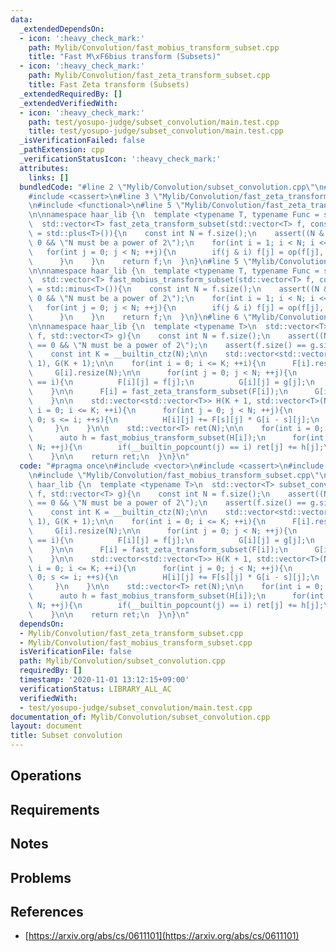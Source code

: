 ```yaml
---
data:
  _extendedDependsOn:
  - icon: ':heavy_check_mark:'
    path: Mylib/Convolution/fast_mobius_transform_subset.cpp
    title: "Fast M\xF6bius transform (Subsets)"
  - icon: ':heavy_check_mark:'
    path: Mylib/Convolution/fast_zeta_transform_subset.cpp
    title: Fast Zeta transform (Subsets)
  _extendedRequiredBy: []
  _extendedVerifiedWith:
  - icon: ':heavy_check_mark:'
    path: test/yosupo-judge/subset_convolution/main.test.cpp
    title: test/yosupo-judge/subset_convolution/main.test.cpp
  _isVerificationFailed: false
  _pathExtension: cpp
  _verificationStatusIcon: ':heavy_check_mark:'
  attributes:
    links: []
  bundledCode: "#line 2 \"Mylib/Convolution/subset_convolution.cpp\"\n#include <vector>\n\
    #include <cassert>\n#line 3 \"Mylib/Convolution/fast_zeta_transform_subset.cpp\"\
    \n#include <functional>\n#line 5 \"Mylib/Convolution/fast_zeta_transform_subset.cpp\"\
    \n\nnamespace haar_lib {\n  template <typename T, typename Func = std::plus<T>>\n\
    \  std::vector<T> fast_zeta_transform_subset(std::vector<T> f, const Func &op\
    \ = std::plus<T>()){\n    const int N = f.size();\n    assert((N & (N - 1)) ==\
    \ 0 && \"N must be a power of 2\");\n    for(int i = 1; i < N; i <<= 1){\n   \
    \   for(int j = 0; j < N; ++j){\n        if(j & i) f[j] = op(f[j], f[j ^ i]);\n\
    \      }\n    }\n    return f;\n  }\n}\n#line 5 \"Mylib/Convolution/fast_mobius_transform_subset.cpp\"\
    \n\nnamespace haar_lib {\n  template <typename T, typename Func = std::minus<T>>\n\
    \  std::vector<T> fast_mobius_transform_subset(std::vector<T> f, const Func &op\
    \ = std::minus<T>()){\n    const int N = f.size();\n    assert((N & (N - 1)) ==\
    \ 0 && \"N must be a power of 2\");\n    for(int i = 1; i < N; i <<= 1){\n   \
    \   for(int j = 0; j < N; ++j){\n        if(j & i) f[j] = op(f[j], f[j ^ i]);\n\
    \      }\n    }\n    return f;\n  }\n}\n#line 6 \"Mylib/Convolution/subset_convolution.cpp\"\
    \n\nnamespace haar_lib {\n  template <typename T>\n  std::vector<T> subset_convolution(std::vector<T>\
    \ f, std::vector<T> g){\n    const int N = f.size();\n    assert((N & (N - 1))\
    \ == 0 && \"N must be a power of 2\");\n    assert(f.size() == g.size());\n\n\
    \    const int K = __builtin_ctz(N);\n\n    std::vector<std::vector<T>> F(K +\
    \ 1), G(K + 1);\n\n    for(int i = 0; i <= K; ++i){\n      F[i].resize(N);\n \
    \     G[i].resize(N);\n\n      for(int j = 0; j < N; ++j){\n        if(__builtin_popcount(j)\
    \ == i){\n          F[i][j] = f[j];\n          G[i][j] = g[j];\n        }\n  \
    \    }\n\n      F[i] = fast_zeta_transform_subset(F[i]);\n      G[i] = fast_zeta_transform_subset(G[i]);\n\
    \    }\n\n    std::vector<std::vector<T>> H(K + 1, std::vector<T>(N));\n    for(int\
    \ i = 0; i <= K; ++i){\n      for(int j = 0; j < N; ++j){\n        for(int s =\
    \ 0; s <= i; ++s){\n          H[i][j] += F[s][j] * G[i - s][j];\n        }\n \
    \     }\n    }\n\n    std::vector<T> ret(N);\n\n    for(int i = 0; i <= K; ++i){\n\
    \      auto h = fast_mobius_transform_subset(H[i]);\n      for(int j = 0; j <\
    \ N; ++j){\n        if(__builtin_popcount(j) == i) ret[j] += h[j];\n      }\n\
    \    }\n\n    return ret;\n  }\n}\n"
  code: "#pragma once\n#include <vector>\n#include <cassert>\n#include \"Mylib/Convolution/fast_zeta_transform_subset.cpp\"\
    \n#include \"Mylib/Convolution/fast_mobius_transform_subset.cpp\"\n\nnamespace\
    \ haar_lib {\n  template <typename T>\n  std::vector<T> subset_convolution(std::vector<T>\
    \ f, std::vector<T> g){\n    const int N = f.size();\n    assert((N & (N - 1))\
    \ == 0 && \"N must be a power of 2\");\n    assert(f.size() == g.size());\n\n\
    \    const int K = __builtin_ctz(N);\n\n    std::vector<std::vector<T>> F(K +\
    \ 1), G(K + 1);\n\n    for(int i = 0; i <= K; ++i){\n      F[i].resize(N);\n \
    \     G[i].resize(N);\n\n      for(int j = 0; j < N; ++j){\n        if(__builtin_popcount(j)\
    \ == i){\n          F[i][j] = f[j];\n          G[i][j] = g[j];\n        }\n  \
    \    }\n\n      F[i] = fast_zeta_transform_subset(F[i]);\n      G[i] = fast_zeta_transform_subset(G[i]);\n\
    \    }\n\n    std::vector<std::vector<T>> H(K + 1, std::vector<T>(N));\n    for(int\
    \ i = 0; i <= K; ++i){\n      for(int j = 0; j < N; ++j){\n        for(int s =\
    \ 0; s <= i; ++s){\n          H[i][j] += F[s][j] * G[i - s][j];\n        }\n \
    \     }\n    }\n\n    std::vector<T> ret(N);\n\n    for(int i = 0; i <= K; ++i){\n\
    \      auto h = fast_mobius_transform_subset(H[i]);\n      for(int j = 0; j <\
    \ N; ++j){\n        if(__builtin_popcount(j) == i) ret[j] += h[j];\n      }\n\
    \    }\n\n    return ret;\n  }\n}\n"
  dependsOn:
  - Mylib/Convolution/fast_zeta_transform_subset.cpp
  - Mylib/Convolution/fast_mobius_transform_subset.cpp
  isVerificationFile: false
  path: Mylib/Convolution/subset_convolution.cpp
  requiredBy: []
  timestamp: '2020-11-01 13:12:15+09:00'
  verificationStatus: LIBRARY_ALL_AC
  verifiedWith:
  - test/yosupo-judge/subset_convolution/main.test.cpp
documentation_of: Mylib/Convolution/subset_convolution.cpp
layout: document
title: Subset convolution
---
```


## Operations

## Requirements

## Notes

## Problems

## References

- [https://arxiv.org/abs/cs/0611101](https://arxiv.org/abs/cs/0611101)
